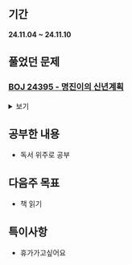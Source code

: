 ## 기간
**24.11.04 ~ 24.11.10**

## 풀었던 문제

### [BOJ 24395 - 명진이의 신년계획](https://www.acmicpc.net/problem/24395)
<details>
<summary>보기</summary> 

- 정보
    - Tier: GoldⅢ
    - Tag: DP

- 타임라인
    - Problem Open: 11/05 22:00
    - Tag Open: 11/05 22:00 (DP)
    - Solve: 11/05 23:03

- 풀이
    - 알약의 개수에 따라 가질 수 있는 최댓값 경우의 수는 2500가지, 학생의 수는 최대 10만명이므로 비둘기집 원리에 의해 중복되는 것이 반드시 존재
    - 따라서 먼저 처방 알약의 종류에 따른 최댓값을 먼저 만든 후, 이에 따른 위험도를 대응 후 정렬
    - $memo[i][j][k] =$ $i$번째 질병까지 보았을 때 빨간 약 $j$개와, 파란 약 $k$개를 받는 최대 위험도 (코드 참조)
    - 실제 풀이는 2차원 배열로 curMemo와 nxtMemo를 사용하여 배열 복사를 활용하여 진행

- 회고
    - 풀이는 금방 생각났으나 구현에 버벅임.
    - 조건도 확실히 봐가며 풀이하자.
 
- 코드
  - ```cpp
    #include <iostream>
    #include <vector>
    #include <algorithm>
    
    using namespace std;
    
    struct disease { int blueM, redM, risk; };
    struct student { int num, blueM, redM, risk; };
    
    int N, M;
    vector <student> studentVec;
    vector <disease> diseaseVec;
    vector <vector <int>> memo;
    
    void findMaxRisk() {
        memo.resize(51, vector <int> (51, -1));
        memo[0][0] = 0;
    
        for (int i = 0; i < M; i++) {
            auto nxtMemo = memo;
            auto &curD = diseaseVec[i];
            
            for (int r = curD.redM; r <= 50; r++) {
                for (int b = curD.blueM; b <= 50; b++) {
                    if (memo[r - curD.redM][b - curD.blueM] == -1) {
                        nxtMemo[r][b] = memo[r][b];
                    } else {
                        nxtMemo[r][b] = max(memo[r][b], memo[r - curD.redM][b - curD.blueM] + curD.risk);
                    }
                }
            }
    
            memo = nxtMemo;
        }
    }
    
    void getStudentsRisk() {
        for (auto &p : studentVec) {
            p.risk = (memo[p.redM][p.blueM] == -1 ? 0 : memo[p.redM][p.blueM]);
        }
    }
    
    int main() {
        // fastIO
        ios_base::sync_with_stdio(false);
        cin.tie(NULL); cout.tie(NULL);
    
        // init && input
        cin >> N >> M;
    
        studentVec.resize(N);
        diseaseVec.resize(M);
    
        for (int i = 0; i < M; i++) {
            cin >> diseaseVec[i].redM >> diseaseVec[i].blueM >> diseaseVec[i].risk;
        }
    
        for (int i = 1; i <= N; i++) {
            cin >> studentVec[i - 1].redM >> studentVec[i - 1].blueM;
            studentVec[i - 1].num = i;
        }
    
        // solve
        findMaxRisk();
        getStudentsRisk();
    
        sort(studentVec.begin(), studentVec.end(), [](student &p1, student &p2) -> bool {
            if (p1.risk == p2.risk) return p1.num < p2.num;
            return p1.risk < p2.risk;
        });
    
        // output
        for (auto &p : studentVec) {
            cout << p.num << ' ' << p.risk << '\n';
        }
        return 0;
    }
    ```

</details>

## 공부한 내용
- 독서 위주로 공부

## 다음주 목표
- 책 읽기

## 특이사항
- 휴가가고싶어요
